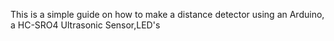 
This is a simple guide on how to make a distance detector using an Arduino, a HC-SRO4 Ultrasonic Sensor,LED's                                         
